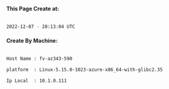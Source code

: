 
   
#### This Page Create at:

```bash

2022-12-07 - 20:13:04 UTC

```

#### Create By Machine:

```bash

Host Name : fv-az343-590

platform  : Linux-5.15.0-1023-azure-x86_64-with-glibc2.35

Ip Local  : 10.1.0.111

```

